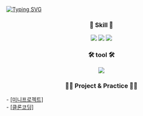 [![Typing SVG](https://readme-typing-svg.herokuapp.com?font=Fira+Code&duration=3000&pause=1000&color=192C7E&center=true&vCenter=true&width=1250&height=100&lines=Hi%2C+I'm+Sarah%F0%9F%99%82;Welcome+to+visit+my+GitHub%F0%9F%AA%B4)](https://git.io/typing-svg)


<h3 align="center">🥫 Skill 🥫</h3>  
<p align="center">
<img src="https://img.shields.io/badge/JavaScript-F7DF1E?style=for-the-badge&logo=JavaScript&logoColor=white"> <img src="https://img.shields.io/badge/HTML5-E34F26?style=for-the-badge&logo=HTML5&logoColor=white"> <img src="https://img.shields.io/badge/CSS3-1572B6?style=for-the-badge&logo=CSS3&logoColor=white">
</p>  

<h3 align="center">🛠 tool 🛠</h3>  

<p align="center">
<img src="https://img.shields.io/badge/React-61DAFB?style=for-the-badge&logo=React&logoColor=white">
</p>  

<h3 align="center">👩‍💻 Project & Practice 👩‍💻</h3>
- <a href="https://github.com/hongsoom/shop_advice_frontend">[미니프로젝트]</a>
<br>
- <a href="https://github.com/shalalah/clone_practice">[클론코딩]</a>
